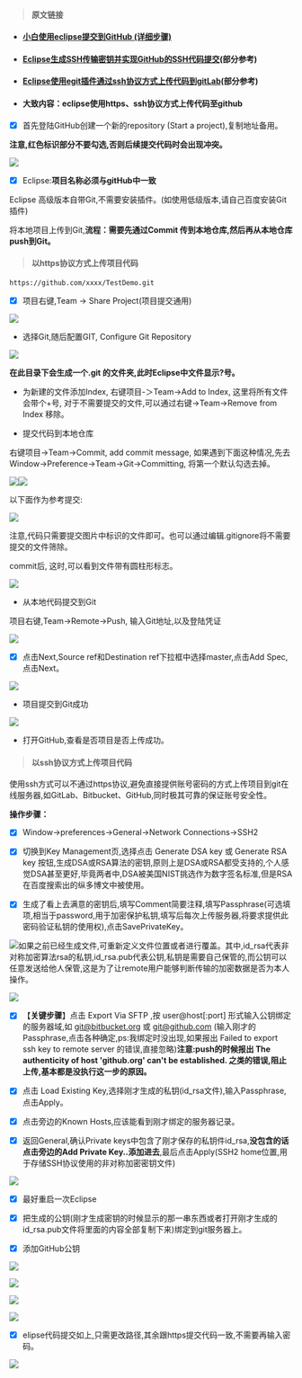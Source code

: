 > #### 原文链接

* #### [小白使用eclipse提交到GitHub \(详细步骤\)](https://blog.csdn.net/bendanany/article/details/78891804)
* #### [Eclipse生成SSH传输密钥并实现GitHub的SSH代码提交](https://blog.csdn.net/u014745069/article/details/79839202)\(部分参考\)
* #### [Eclipse使用egit插件通过ssh协议方式上传代码到gitLab](http://www.manongjc.com/article/32398.html)\(部分参考\)
* #### 大致内容：eclipse使用https、ssh协议方式上传代码至github
* [x] 首先登陆GitHub创建一个新的repository \(Start a project\),复制地址备用。

**注意,红色标识部分不要勾选,否则后续提交代码时会出现冲突。**

![](/assets/g1.png)

* [x] Eclipse:**项目名称必须与gitHub中一致**

Eclipse 高级版本自带Git,不需要安装插件。\(如使用低级版本,请自己百度安装Git插件\)

将本地项目上传到Git,**流程：需要先通过Commit 传到本地仓库,然后再从本地仓库push到Git。**

> #### 以https协议方式上传项目代码

`https://github.com/xxxx/TestDemo.git`

* [x] 项目右键,Team -&gt; Share Project\(项目提交通用\)

![](/assets/g2.png)

* 选择Git,随后配置GIT, Configure Git Repository

![](/assets/g3.png)

**在此目录下会生成一个.git 的文件夹,此时Eclipse中文件显示?号。**

* 为新建的文件添加Index, 右键项目-＞Team-&gt;Add to Index, 这里将所有文件会带个+号, 对于不需要提交的文件,可以通过右键-&gt;Team-&gt;Remove from Index 移除。

* 提交代码到本地仓库

右键项目-&gt;Team-&gt;Commit,  add commit message, 如果遇到下面这种情况,先去Window-&gt;Preference-&gt;Team-&gt;Git-&gt;Committing, 将第一个默认勾选去掉。

![](/assets/g5.png)![](/assets/g6.png)

以下面作为参考提交:

![](/assets/g7.png)

注意,代码只需要提交图片中标识的文件即可。也可以通过编辑.gitignore将不需要提交的文件筛除。

commit后, 这时,可以看到文件带有圆柱形标志。

![](/assets/k10.png)

* 从本地代码提交到Git

项目右键,Team-&gt;Remote-&gt;Push, 输入Git地址,以及登陆凭证

![](/assets/g8.png)

* [x] 点击Next,Source ref和Destination ref下拉框中选择master,点击Add Spec,点击Next。

![](/assets/g9t.png)

* 项目提交到Git成功

![](/assets/g10.png)

* 打开GitHub,查看是否项目是否上传成功。

> #### 以ssh协议方式上传项目代码

使用ssh方式可以不通过https协议,避免直接提供账号密码的方式上传项目到git在线服务器,如GitLab、Bitbucket、GitHub,同时极其可靠的保证账号安全性。

**操作步骤：**

* [x] Window-&gt;preferences-&gt;General-&gt;Network Connections-&gt;SSH2

* [x] 切换到Key Management页,选择点击 Generate DSA key 或 Generate RSA key 按钮,生成DSA或RSA算法的密钥,原则上是DSA或RSA都受支持的,个人感觉DSA甚至更好,毕竟两者中,DSA被美国NIST挑选作为数字签名标准,但是RSA在百度搜索出的纵多博文中被使用。

* [x] 生成了看上去满意的密钥后,填写Comment简要注释,填写Passphrase\(可选填项,相当于password,用于加密保护私钥,填写后每次上传服务器,将要求提供此密码验证私钥的使用权\),点击SavePrivateKey。

![](/assets/k12.png)如果之前已经生成文件,可重新定义文件位置或者进行覆盖。其中,id\_rsa代表非对称加密算法rsa的私钥,id\_rsa.pub代表公钥,私钥是需要自己保管的,而公钥可以任意发送给他人保管,这是为了让remote用户能够判断传输的加密数据是否为本人操作。

![](/assets/k13.png)

* [x] 【**关键步骤**】点击 Export Via SFTP ,按 user@host\[:port\] 形式输入公钥绑定的服务器域,如 git@bitbucket.org 或 git@github.com \(输入刚才的Passphrase,点击各种确定,ps:我绑定时没出现,如果报出 Failed to export ssh key to remote server 的错误,直接忽略\)**注意:push的时候报出 The authenticity of host 'github.org' can't be established. 之类的错误,阻止上传,基本都是没执行这一步的原因。**

* [x] 点击 Load Existing Key,选择刚才生成的私钥\(id\_rsa文件\),输入Passphrase,点击Apply。

* [x] 点击旁边的Known Hosts,应该能看到刚才绑定的服务器记录。

* [x] 返回General,确认Private keys中包含了刚才保存的私钥件id\_rsa,**没包含的话点击旁边的Add Private Key..添加进去**,最后点击Apply\(SSH2 home位置,用于存储SSH协议使用的非对称加密密钥文件\)

![](/assets/k11.png)

* [x] 最好重启一次Eclipse

* [x] 把生成的公钥\(刚才生成密钥的时候显示的那一串东西或者打开刚才生成的id\_rsa.pub文件将里面的内容全部复制下来\)绑定到git服务器上。

* [x] 添加GitHub公钥

![](/assets/k14.png)

![](/assets/k15.png)

![](/assets/k16.png)

![](/assets/k17.png)

* [x] elipse代码提交如上,只需更改路径,其余跟https提交代码一致,不需要再输入密码。

![](/assets/k18.png)

